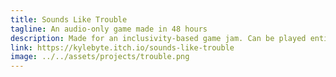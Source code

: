 ```yaml
---
title: Sounds Like Trouble
tagline: An audio-only game made in 48 hours
description: Made for an inclusivity-based game jam. Can be played entirely by sight or entirely by sound.
link: https://kylebyte.itch.io/sounds-like-trouble
image: ../../assets/projects/trouble.png
---
```

